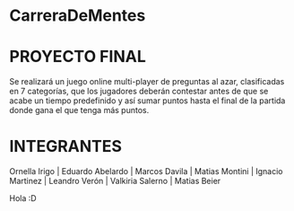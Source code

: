 # CarreraDeMentes 


# PROYECTO FINAL

Se realizará un juego online multi-player de preguntas al azar, clasificadas en 7 categorías, que los jugadores deberán contestar antes de que se acabe un tiempo predefinido y así sumar puntos hasta el final de la partida donde gana el que tenga más puntos. 

# INTEGRANTES
Ornella Irigo	| Eduardo Abelardo |
Marcos Davila	| Matias Montini |
Ignacio Martinez	| Leandro Verón |
Valkiria Salerno	|  Matias Beier

Hola :D
